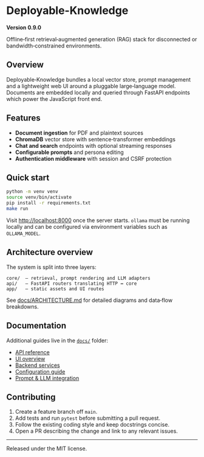 # Deployable-Knowledge

**Version 0.9.0**

Offline‑first retrieval‑augmented generation (RAG) stack for disconnected or bandwidth‑constrained environments.

## Overview

Deployable‑Knowledge bundles a local vector store, prompt management and a lightweight web UI around a pluggable large‑language model.  Documents are embedded locally and queried through FastAPI endpoints which power the JavaScript front end.

## Features

- **Document ingestion** for PDF and plaintext sources
- **ChromaDB** vector store with sentence‑transformer embeddings
- **Chat and search** endpoints with optional streaming responses
- **Configurable prompts** and persona editing
- **Authentication middleware** with session and CSRF protection

## Quick start

```bash
python -m venv venv
source venv/bin/activate
pip install -r requirements.txt
make run
```

Visit <http://localhost:8000> once the server starts.  `ollama` must be running locally and can be configured via environment variables such as `OLLAMA_MODEL`.

## Architecture overview

The system is split into three layers:

```text
core/  – retrieval, prompt rendering and LLM adapters
api/   – FastAPI routers translating HTTP ↔ core
app/   – static assets and UI routes
```

See [docs/ARCHITECTURE.md](docs/ARCHITECTURE.md) for detailed diagrams and data‑flow breakdowns.

## Documentation

Additional guides live in the [`docs/`](docs) folder:

- [API reference](docs/API_REFERENCE.md)
- [UI overview](docs/UI_OVERVIEW.md)
- [Backend services](docs/BACKEND_SERVICES.md)
- [Configuration guide](docs/CONFIGURATION.md)
- [Prompt & LLM integration](docs/PROMPTS_LLM.md)

## Contributing

1. Create a feature branch off `main`.
2. Add tests and run `pytest` before submitting a pull request.
3. Follow the existing coding style and keep docstrings concise.
4. Open a PR describing the change and link to any relevant issues.

---
Released under the MIT license.
